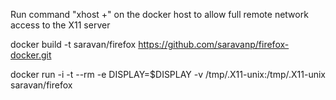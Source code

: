 Run command "xhost +" on the docker host to allow full remote network access to the X11 server

docker build -t saravan/firefox https://github.com/saravanp/firefox-docker.git 

docker run -i -t --rm -e DISPLAY=$DISPLAY -v /tmp/.X11-unix:/tmp/.X11-unix saravan/firefox
